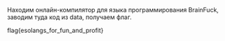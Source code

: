 Находим онлайн-компилятор для языка программирования BrainFuck, заводим туда код из data, получаем флаг.

flag{esolangs_for_fun_and_profit}
